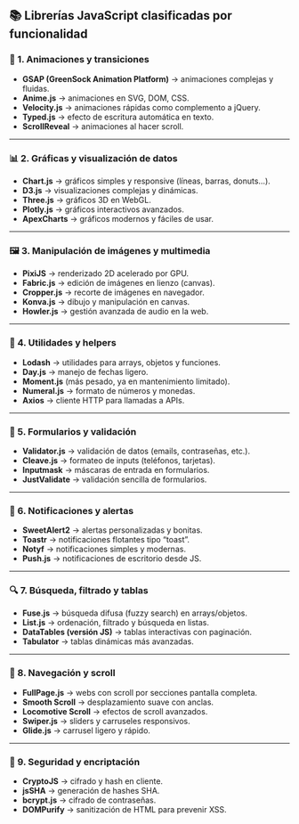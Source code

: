 
## 📚 Librerías JavaScript  clasificadas por funcionalidad

### 🎨 1. **Animaciones y transiciones**

* **GSAP (GreenSock Animation Platform)** → animaciones complejas y fluidas.
* **Anime.js** → animaciones en SVG, DOM, CSS.
* **Velocity.js** → animaciones rápidas como complemento a jQuery.
* **Typed.js** → efecto de escritura automática en texto.
* **ScrollReveal** → animaciones al hacer scroll.

---

### 📊 2. **Gráficas y visualización de datos**

* **Chart.js** → gráficos simples y responsive (líneas, barras, donuts…).
* **D3.js** → visualizaciones complejas y dinámicas.
* **Three.js** → gráficos 3D en WebGL.
* **Plotly.js** → gráficos interactivos avanzados.
* **ApexCharts** → gráficos modernos y fáciles de usar.

---

### 🖼️ 3. **Manipulación de imágenes y multimedia**

* **PixiJS** → renderizado 2D acelerado por GPU.
* **Fabric.js** → edición de imágenes en lienzo (canvas).
* **Cropper.js** → recorte de imágenes en navegador.
* **Konva.js** → dibujo y manipulación en canvas.
* **Howler.js** → gestión avanzada de audio en la web.

---

### 🧩 4. **Utilidades y helpers**

* **Lodash** → utilidades para arrays, objetos y funciones.
* **Day.js** → manejo de fechas ligero.
* **Moment.js** (más pesado, ya en mantenimiento limitado).
* **Numeral.js** → formato de números y monedas.
* **Axios** → cliente HTTP para llamadas a APIs.

---

### 📝 5. **Formularios y validación**

* **Validator.js** → validación de datos (emails, contraseñas, etc.).
* **Cleave.js** → formateo de inputs (teléfonos, tarjetas).
* **Inputmask** → máscaras de entrada en formularios.
* **JustValidate** → validación sencilla de formularios.

---

### 🔔 6. **Notificaciones y alertas**

* **SweetAlert2** → alertas personalizadas y bonitas.
* **Toastr** → notificaciones flotantes tipo “toast”.
* **Notyf** → notificaciones simples y modernas.
* **Push.js** → notificaciones de escritorio desde JS.

---

### 🔍 7. **Búsqueda, filtrado y tablas**

* **Fuse.js** → búsqueda difusa (fuzzy search) en arrays/objetos.
* **List.js** → ordenación, filtrado y búsqueda en listas.
* **DataTables (versión JS)** → tablas interactivas con paginación.
* **Tabulator** → tablas dinámicas más avanzadas.

---

### 🧭 8. **Navegación y scroll**

* **FullPage.js** → webs con scroll por secciones pantalla completa.
* **Smooth Scroll** → desplazamiento suave con anclas.
* **Locomotive Scroll** → efectos de scroll avanzados.
* **Swiper.js** → sliders y carruseles responsivos.
* **Glide.js** → carrusel ligero y rápido.

---

### 🔐 9. **Seguridad y encriptación**

* **CryptoJS** → cifrado y hash en cliente.
* **jsSHA** → generación de hashes SHA.
* **bcrypt.js** → cifrado de contraseñas.
* **DOMPurify** → sanitización de HTML para prevenir XSS.



